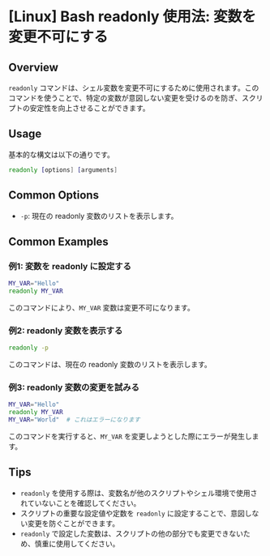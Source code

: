 # [Linux] Bash readonly 使用法: 変数を変更不可にする

## Overview
`readonly` コマンドは、シェル変数を変更不可にするために使用されます。このコマンドを使うことで、特定の変数が意図しない変更を受けるのを防ぎ、スクリプトの安定性を向上させることができます。

## Usage
基本的な構文は以下の通りです。

```bash
readonly [options] [arguments]
```

## Common Options
- `-p`: 現在の readonly 変数のリストを表示します。

## Common Examples

### 例1: 変数を readonly に設定する
```bash
MY_VAR="Hello"
readonly MY_VAR
```
このコマンドにより、`MY_VAR` 変数は変更不可になります。

### 例2: readonly 変数を表示する
```bash
readonly -p
```
このコマンドは、現在の readonly 変数のリストを表示します。

### 例3: readonly 変数の変更を試みる
```bash
MY_VAR="Hello"
readonly MY_VAR
MY_VAR="World"  # これはエラーになります
```
このコマンドを実行すると、`MY_VAR` を変更しようとした際にエラーが発生します。

## Tips
- `readonly` を使用する際は、変数名が他のスクリプトやシェル環境で使用されていないことを確認してください。
- スクリプトの重要な設定値や定数を `readonly` に設定することで、意図しない変更を防ぐことができます。
- `readonly` で設定した変数は、スクリプトの他の部分でも変更できないため、慎重に使用してください。